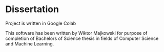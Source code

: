 # Dissertation

Project is written in Google Colab

This software has been written by Wiktor Majkowski for purpose of completion of Bachelors of Science thesis in fields of Computer Science and Machine Learning.
